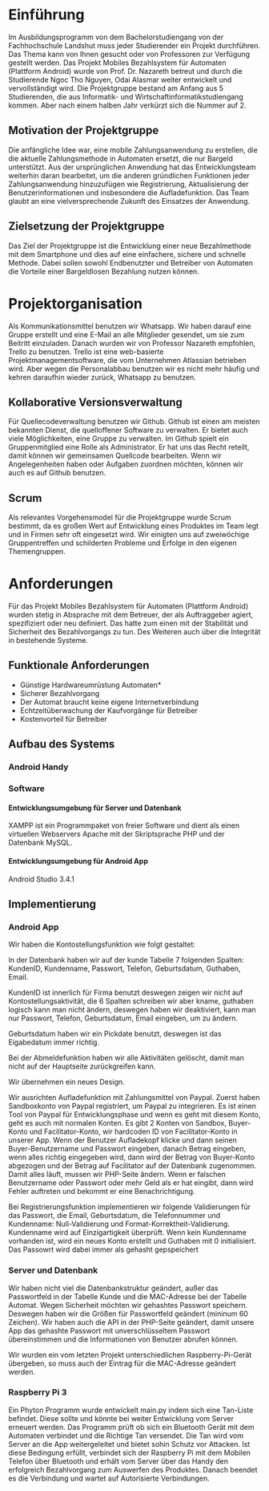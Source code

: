 # Einführung
Im Ausbildungsprogramm von dem Bachelorstudiengang von der Fachhochschule Landshut
muss jeder Studierender ein Projekt durchführen. Das Thema kann von Ihnen gesucht oder
von Professoren zur Verfügung gestellt werden.
Das Projekt Mobiles Bezahlsystem für Automaten (Plattform Android) wurde von Prof.
Dr. Nazareth betreut und durch die Studierende Ngoc Tho Nguyen, Odai Alasmar weiter
entwickelt und vervollständigt wird.
Die Projektgruppe bestand am Anfang aus 5 Studierenden, die aus Informatik- und
Wirtschaftinformatikstudiengang kommen. Aber nach einem halben Jahr verkürzt sich die
Nummer auf 2.

## Motivation der Projektgruppe
Die anfängliche Idee war, eine mobile Zahlungsanwendung zu erstellen, die die aktuelle
Zahlungsmethode in Automaten ersetzt, die nur Bargeld unterstützt.
Aus der ursprünglichen Anwendung hat das Entwicklungsteam weiterhin daran bearbeitet,
um die anderen gründlichen Funktionen jeder Zahlungsanwendung hinzuzufügen
wie Registrierung, Aktualisierung der Benutzerinformationen und insbesondere die
Aufladefunktion.
Das Team glaubt an eine vielversprechende Zukunft des Einsatzes der Anwendung.

##  Zielsetzung der Projektgruppe
Das Ziel der Projektgruppe ist die Entwicklung einer neue Bezahlmethode mit dem
Smartphone und dies auf eine einfachere, sichere und schnelle Methode.
Dabei sollen sowohl Endbenutzter und Betreiber von Automaten die Vorteile einer
Bargeldlosen Bezahlung nutzen können.

# Projektorganisation
Als Kommunikationsmittel benutzen wir Whatsapp. Wir haben darauf eine Gruppe erstellt
und eine E-Mail an alle Mitglieder gesendet, um sie zum Beitritt einzuladen.
Danach wurden wir von Professor Nazareth empfohlen, Trello zu benutzen. Trello ist eine
web-basierte Projektmanagementsoftware, die vom Unternehmen Atlassian betrieben wird.
Aber wegen die Personalabbau benutzen wir es nicht mehr häufig und kehren daraufhin
wieder zurück, Whatsapp zu benutzen.

## Kollaborative Versionsverwaltung
Für Quellecodeverwaltung benutzen wir Github. Github ist einen am meisten bekannten
Dienst, die quelloffener Software zu verwalten. Er bietet auch viele Möglichkeiten, eine
Gruppe zu verwalten.
Im Github spielt ein Gruppenmitglied eine Rolle als Administrator. Er hat uns das Recht
reteilt, damit können wir gemeinsamen Quellcode bearbeiten.
Wenn wir Angelegenheiten haben oder Aufgaben zuordnen möchten, können wir auch es
auf Github benutzen.

## Scrum
Als relevantes Vorgehensmodel für die Projektgruppe wurde Scrum bestimmt, da es großen
Wert auf Entwicklung eines Produktes im Team legt und in Firmen sehr oft eingesetzt wird.
Wir einigten uns auf zweiwöchige Gruppentreffen und schilderten Probleme und Erfolge in
den eigenen Themengruppen.

# Anforderungen
Für das Projekt Mobiles Bezahlsystem für Automaten (Plattform Android) wurden stetig in
Absprache mit dem Betreuer, der als Auftraggeber agiert, spezifiziert oder neu definiert. Das
hatte zum einen mit der Stabilität und Sicherheit des Bezahlvorgangs zu tun. Des Weiteren
auch über die Integrität in bestehende Systeme.

## Funktionale Anforderungen
* Günstige Hardwareumrüstung Automaten*
* Sicherer Bezahlvorgang
* Der Automat braucht keine eigene Internetverbindung
* Echtzeitüberwachung der Kaufvorgänge für Betreiber
* Kostenvorteil für Betreiber

## Aufbau des Systems

### Android Handy

### Software
#### Entwicklungsumgebung für Server und Datenbank
XAMPP ist ein Programmpaket von freier Software und dient als einen virtuellen Webservers
Apache mit der Skriptsprache PHP und der Datenbank MySQL.
#### Entwicklungsumgebung für Android App
Android Studio 3.4.1

## Implementierung
### Android App
Wir haben die Kontostellungsfunktion wie folgt gestaltet:

In der Datenbank haben wir auf der kunde Tabelle 7 folgenden Spalten: KundenID,
Kundenname, Passwort, Telefon, Geburtsdatum, Guthaben, Email.

KundenID ist innerlich für Firma benutzt deswegen zeigen wir nicht auf
Kontostellungsaktivität, die 6 Spalten schreiben wir aber kname, guthaben logisch
kann man nicht ändern, deswegen haben wir deaktiviert, kann man nur Passwort, Telefon,
Geburtsdatum, Email eingeben, um zu ändern.

Geburtsdatum haben wir ein Pickdate benutzt, deswegen ist das Eigabedatum immer richtig.

Bei der Abmeldefunktion haben wir alle Aktivitäten gelöscht, damit man nicht auf der
Hauptseite zurückgreifen kann.

Wir übernehmen ein neues Design.

Wir ausrichten Aufladefunktion mit Zahlungsmittel von Paypal. Zuerst haben Sandboxkonto
von Paypal registriert, um Paypal zu integrieren. Es ist einen Tool von Paypal für
Entwicklungsphase und wenn es geht mit diesem Konto, geht es auch mit normalen Konten.
Es gibt 2 Konten von Sandbox, Buyer-Konto und Facilitator-Konto, wir hardcoden ID von
Facilitator-Konto in unserer App. Wenn der Benutzer Aufladekopf klicke und dann seinen
Buyer-Benutzername und Passwort eingeben, danach Betrag eingeben, wenn alles richtig
eingegeben wird, dann wird der Betrag von Buyer-Konto abgezogen und der Betrag auf
Facilitator auf der Datenbank zugenommen. Damit alles läuft, mussen wir PHP-Seite
ändern. Wenn er falschen Benutzername oder Passwort oder mehr Geld als er hat eingibt,
dann wird Fehler auftreten und bekommt er eine Benachrichtigung.

Bei Registrierungsfunktion implementieren wir folgende Validierungen für das Passwort,
die Email, Geburtsdatum, die Telefonnummer und Kundenname: Null-Validierung und
Format-Korrektheit-Validierung. Kundenname wird auf Einzigartigkeit überprüft. Wenn kein
Kundenname vorhanden ist, wird ein neues Konto erstellt und Guthaben mit 0 initialisiert.
Das Passowrt wird dabei immer als gehasht gepspeichert
### Server und Datenbank
Wir haben nicht viel die Datenbankstruktur geändert, außer das Passwortfeld in der Tabelle
Kunde und die MAC-Adresse bei der Tabelle Automat. Wegen Sicherheit möchten wir
gehashtes Passwort speichern. Deswegen haben wir die Größen für Passwortfeld geändert
(mininum 60 Zeichen). Wir haben auch die API in der PHP-Seite geändert, damit unsere
App das gehashte Passwort mit unverschlüsseltem Passwort übereinstimmen und die
Informationen von Benutzer abrufen können.

Wir wurden ein vom letzten Projekt unterschiedlichen Raspberry-Pi-Gerät übergeben, so
muss auch der Eintrag für die MAC-Adresse geändert werden.

### Raspberry Pi 3
Ein Phyton Programm wurde entwickelt main.py indem sich eine Tan-Liste befindet. Diese
sollte und könnte bei weiter Entwicklung vom Server erneuert werden. Das Programm prüft
ob sich ein Bluetooth Gerät mit dem Automaten verbindet und die Richtige Tan versendet.
Die Tan wird vom Server an die App weitergeleitet und bietet sohin Schutz vor Attacken.
Ist diese Bedingung erfüllt, verbindet sich der Raspberry Pi mit dem Mobilen Telefon über
Bluetooth und erhält vom Server über das Handy den erfolgreich Bezahlvorgang zum
Auswerfen des Produktes. Danach beendet es die Verbindung und wartet auf Autorisierte
Verbindungen.
